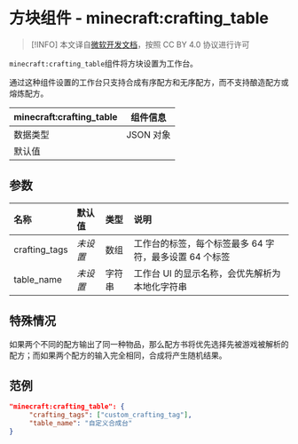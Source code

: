 # 方块组件 - minecraft:crafting_table

> [!INFO]
> 本文译自[微软开发文档](https://learn.microsoft.com/en-us/minecraft/creator/)，按照 CC BY 4.0 协议进行许可

`minecraft:crafting_table`组件将方块设置为工作台。

通过这种组件设置的工作台只支持合成有序配方和无序配方，而不支持酿造配方或熔炼配方。

| minecraft:crafting_table | 组件信息  |
| ------------------------ | --------- |
| 数据类型                 | JSON 对象 |
| 默认值                   |           |

## 参数

| 名称          | 默认值   | 类型   | 说明                                                   |
| :------------ | :------- | :----- | :----------------------------------------------------- |
| crafting_tags | _未设置_ | 数组   | 工作台的标签，每个标签最多 64 字符，最多设置 64 个标签 |
| table_name    | _未设置_ | 字符串 | 工作台 UI 的显示名称，会优先解析为本地化字符串         |

## 特殊情况

如果两个不同的配方输出了同一种物品，那么配方书将优先选择先被游戏被解析的配方；而如果两个配方的输入完全相同，合成将产生随机结果。

## 范例
```json
"minecraft:crafting_table": {
     "crafting_tags": ["custom_crafting_tag"],
     "table_name": "自定义合成台"
}
```
